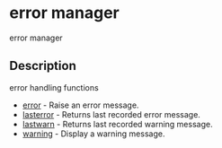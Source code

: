 

# error manager

error manager

## Description
error handling functions


* [error](error.md) - Raise an error message.
* [lasterror](lasterror.md) - Returns last recorded error message.
* [lastwarn](lastwarn.md) - Returns last recorded warning message.
* [warning](warning.md) - Display a warning message.



